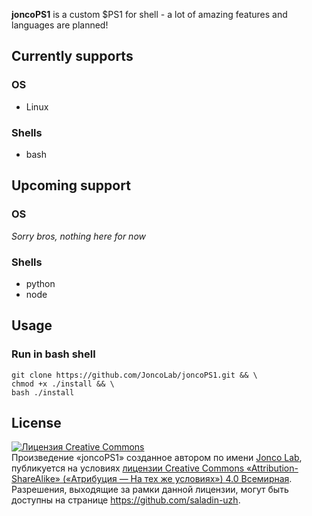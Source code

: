 **joncoPS1** is a custom $PS1 for shell - a lot of amazing features and languages are planned!

## Currently supports
### OS
* Linux

### Shells
* bash


## Upcoming support
### OS
_Sorry bros, nothing here for now_

### Shells
* python
* node

## Usage
### Run in bash shell
```
git clone https://github.com/JoncoLab/joncoPS1.git && \
chmod +x ./install && \
bash ./install
```
## License
<a rel="license" href="http://creativecommons.org/licenses/by-sa/4.0/"><img alt="Лицензия Creative Commons" style="border-width:0" src="https://i.creativecommons.org/l/by-sa/4.0/88x31.png" /></a><br />Произведение «<span xmlns:dct="http://purl.org/dc/terms/" href="http://purl.org/dc/dcmitype/InteractiveResource" property="dct:title" rel="dct:type">joncoPS1</span>» созданное автором по имени <a xmlns:cc="http://creativecommons.org/ns#" href="https://github.com/JoncoLab/joncoPS1" property="cc:attributionName" rel="cc:attributionURL">Jonco Lab</a>, публикуется на условиях <a rel="license" href="http://creativecommons.org/licenses/by-sa/4.0/">лицензии Creative Commons «Attribution-ShareAlike» («Атрибуция — На тех же условиях») 4.0 Всемирная</a>.<br />Разрешения, выходящие за рамки данной лицензии, могут быть доступны на странице <a xmlns:cc="http://creativecommons.org/ns#" href="https://github.com/saladin-uzh" rel="cc:morePermissions">https://github.com/saladin-uzh</a>.
